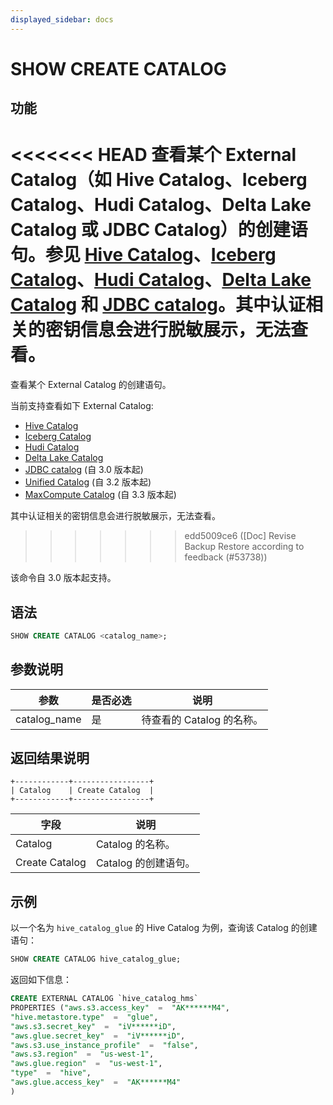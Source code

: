 ```yaml
---
displayed_sidebar: docs
---
```


# SHOW CREATE CATALOG

## 功能

<<<<<<< HEAD
查看某个 External Catalog（如 Hive Catalog、Iceberg Catalog、Hudi Catalog、Delta Lake Catalog 或 JDBC Catalog）的创建语句。参见 [Hive Catalog](../../../data_source/catalog/hive_catalog.md)、[Iceberg Catalog](../../../data_source/catalog/iceberg_catalog.md)、[Hudi Catalog](../../../data_source/catalog/hudi_catalog.md)、[Delta Lake Catalog](../../../data_source/catalog/deltalake_catalog.md) 和 [JDBC catalog](../../../data_source/catalog/jdbc_catalog.md)。其中认证相关的密钥信息会进行脱敏展示，无法查看。
=======
查看某个 External Catalog 的创建语句。

当前支持查看如下 External Catalog:

- [Hive Catalog](../../../data_source/catalog/hive_catalog.md)
- [Iceberg Catalog](../../../data_source/catalog/iceberg_catalog.md)
- [Hudi Catalog](../../../data_source/catalog/hudi_catalog.md)
- [Delta Lake Catalog](../../../data_source/catalog/deltalake_catalog.md)
- [JDBC catalog](../../../data_source/catalog/jdbc_catalog.md) (自 3.0 版本起)
- [Unified Catalog](../../../data_source/catalog/unified_catalog.md) (自 3.2 版本起)
- [MaxCompute Catalog](../../../data_source/catalog/maxcompute_catalog.md) (自 3.3 版本起)

其中认证相关的密钥信息会进行脱敏展示，无法查看。
>>>>>>> edd5009ce6 ([Doc] Revise Backup Restore according to feedback (#53738))

该命令自 3.0 版本起支持。

## 语法

```SQL
SHOW CREATE CATALOG <catalog_name>;
```

## 参数说明

| **参数**     | **是否必选** | **说明**                  |
| ------------ | ------------ | ------------------------- |
| catalog_name | 是           | 待查看的 Catalog 的名称。 |

## 返回结果说明

```Plain
+------------+-----------------+
| Catalog    | Create Catalog  |
+------------+-----------------+
```

| **字段**       | **说明**             |
| -------------- | -------------------- |
| Catalog        | Catalog 的名称。     |
| Create Catalog | Catalog 的创建语句。 |

## 示例

以一个名为 `hive_catalog_glue` 的 Hive Catalog 为例，查询该 Catalog 的创建语句：

```SQL
SHOW CREATE CATALOG hive_catalog_glue;
```

返回如下信息：

```SQL
CREATE EXTERNAL CATALOG `hive_catalog_hms`
PROPERTIES ("aws.s3.access_key"  =  "AK******M4",
"hive.metastore.type"  =  "glue",
"aws.s3.secret_key"  =  "iV******iD",
"aws.glue.secret_key"  =  "iV******iD",
"aws.s3.use_instance_profile"  =  "false",
"aws.s3.region"  =  "us-west-1",
"aws.glue.region"  =  "us-west-1",
"type"  =  "hive",
"aws.glue.access_key"  =  "AK******M4"
)
```
